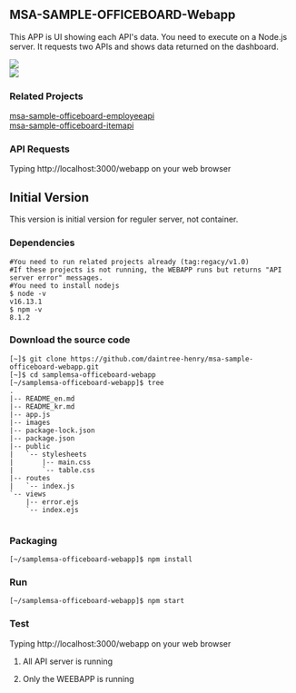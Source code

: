 ## MSA-SAMPLE-OFFICEBOARD-Webapp
This APP is UI showing each API's data. You need to execute on a Node.js server. It requests two APIs and shows data returned on the dashboard.

![](images/architecture.png)  
![](images/dashboard.png)  

### Related Projects
[msa-sample-officeboard-employeeapi](https://github.com/daintree-henry/msa-sample-officeboard-employeeapi)  
[msa-sample-officeboard-itemapi](https://github.com/daintree-henry/msa-sample-officeboard-itemapi)  

### API Requests 
Typing http://localhost:3000/webapp on your web browser

## Initial Version 
This version is initial version for reguler server, not container.

### Dependencies
```shell
#You need to run related projects already (tag:regacy/v1.0)
#If these projects is not running, the WEBAPP runs but returns "API server error" messages. 
#You need to install nodejs
$ node -v
v16.13.1
$ npm -v
8.1.2

```

### Download the source code
```shell
[~]$ git clone https://github.com/daintree-henry/msa-sample-officeboard-webapp.git
[~]$ cd samplemsa-officeboard-webapp
[~/samplemsa-officeboard-webapp]$ tree
.
|-- README_en.md
|-- README_kr.md
|-- app.js
|-- images
|-- package-lock.json
|-- package.json
|-- public
|   `-- stylesheets
|       |-- main.css
|       `-- table.css
|-- routes
|   `-- index.js
`-- views
    |-- error.ejs
    `-- index.ejs


```

### Packaging
```shell
[~/samplemsa-officeboard-webapp]$ npm install
```

### Run
```shell
[~/samplemsa-officeboard-webapp]$ npm start
```

### Test
Typing http://localhost:3000/webapp on your web browser

1. All API server is running

2. Only the WEEBAPP is running
   
